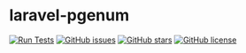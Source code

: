 # laravel-pgenum

[![Run Tests](https://github.com/CodeLieutenant/laravel-pgenum/actions/workflows/test.yml/badge.svg?branch=master)](https://github.com/CodeLieutenant/laravel-pgenum/actions/workflows/test.yml/badge.svg?branch=master)
[![GitHub issues](https://img.shields.io/github/issues/CodeLieutenant/laravel-pgenum?label=Github%20Issues)](https://img.shields.io/github/issues/CodeLieutenant/laravel-pgenum?label=Github%20Issues)
[![GitHub stars](https://img.shields.io/github/stars/CodeLieutenant/laravel-pgenum?label=Github%20Stars)](https://img.shields.io/github/stars/CodeLieutenant/laravel-pgenum?label=Github%20Stars)
[![GitHub license](https://img.shields.io/github/license/CodeLieutenant/laravel-pgenum?label=Licence)](https://img.shields.io/github/license/CodeLieutenant/laravel-pgenum?label=Licence)
